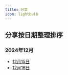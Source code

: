 ```yaml
---
title: 分享
icon: lightbulb
---
```


## 分享按日期整理排序

### 2024年12月

- [12月15日](20241215.md) 
- [12月16日](20241216.md)
